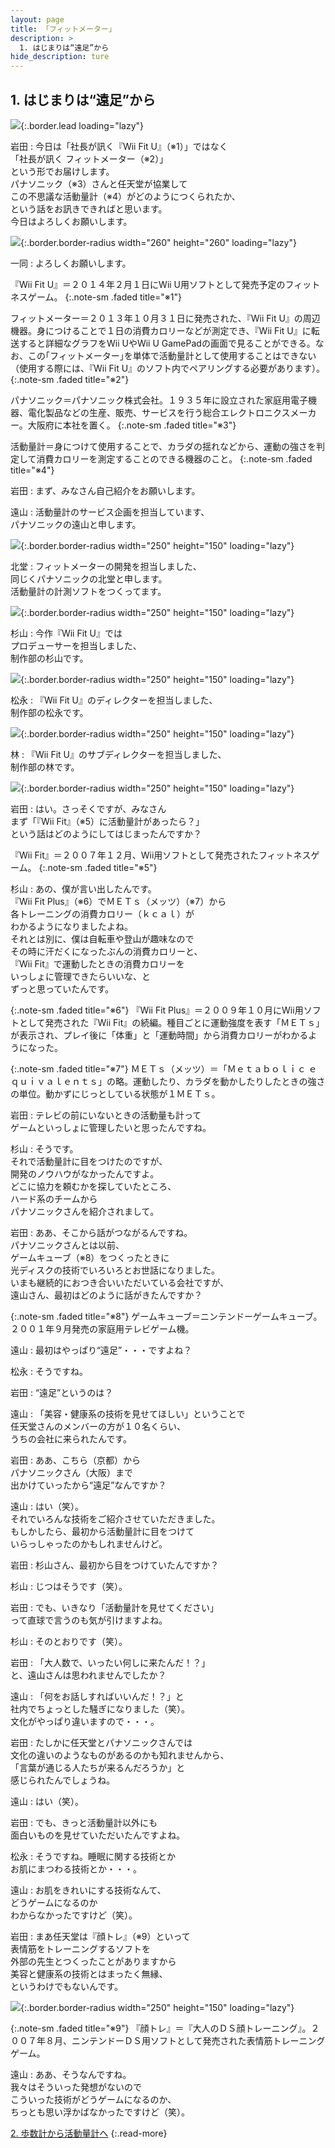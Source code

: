 ```yaml
---
layout: page
title: 「フィットメーター」
description: >
  1. はじまりは“遠足”から
hide_description: ture
---
```



## 1. はじまりは“遠足”から

![](/interviews/jp/wiiu/astj/vol1/img/mainvisual1.jpg){:.border.lead loading="lazy"}



岩田
: 今日は「社長が訊く『Wii Fit U』（※1）」ではなく<br>「社長が訊く フィットメーター（※2）」<br>という形でお届けします。<br>パナソニック（※3）さんと任天堂が協業して<br>この不思議な活動量計（※4）がどのようにつくられたか、<br>という話をお訊きできればと思います。<br>今日はよろしくお願いします。


![](/interviews/jp/wiiu/astj/vol1/img/photo1.jpg){:.border.border-radius width="260" height="260"  loading="lazy"}


一同
: よろしくお願いします。



『Wii Fit U』＝２０１４年２月１日にWii U用ソフトとして発売予定のフィットネスゲーム。
{:.note-sm .faded title="※1"}


フィットメーター＝２０１３年１０月３１日に発売された、『Wii Fit U』の周辺機器。身につけることで１日の消費カロリーなどが測定でき、『Wii Fit U』に転送すると詳細なグラフをWii UやWii U GamePadの画面で見ることができる。なお、この｢フィットメーター｣を単体で活動量計として使用することはできない（使用する際には、『Wii Fit U』のソフト内でペアリングする必要があります）。
{:.note-sm .faded title="※2"}


パナソニック＝パナソニック株式会社。１９３５年に設立された家庭用電子機器、電化製品などの生産、販売、サービスを行う総合エレクトロニクスメーカー。大阪府に本社を置く。
{:.note-sm .faded title="※3"}


活動量計＝身につけて使用することで、カラダの揺れなどから、運動の強さを判定して消費カロリーを測定することのできる機器のこと。
{:.note-sm .faded title="※4"}



岩田
: まず、みなさん自己紹介をお願いします。 

遠山
: 活動量計のサービス企画を担当しています、<br>パナソニックの遠山と申します。

![](/interviews/jp/wiiu/astj/vol1/img/photo2.jpg){:.border.border-radius width="250" height="150"  loading="lazy"}


北堂
: フィットメーターの開発を担当しました、<br>同じくパナソニックの北堂と申します。<br>活動量計の計測ソフトをつくってます。

![](/interviews/jp/wiiu/astj/vol1/img/photo3.jpg){:.border.border-radius width="250" height="150"  loading="lazy"}


杉山
: 今作『Wii Fit U』では<br>プロデューサーを担当しました、<br>制作部の杉山です。

![](/interviews/jp/wiiu/astj/vol1/img/photo4.jpg){:.border.border-radius width="250" height="150"  loading="lazy"}


松永
: 『Wii Fit U』のディレクターを担当しました、<br>制作部の松永です。

![](/interviews/jp/wiiu/astj/vol1/img/photo5.jpg){:.border.border-radius width="250" height="150"  loading="lazy"}


林
: 『Wii Fit U』のサブディレクターを担当しました、<br>制作部の林です。

![](/interviews/jp/wiiu/astj/vol1/img/photo6.jpg){:.border.border-radius width="250" height="150"  loading="lazy"}


岩田
: はい。さっそくですが、みなさん<br>まず「『Wii Fit』（※5）に活動量計があったら？」<br>という話はどのようにしてはじまったんですか？



『Wii Fit』＝２００７年１２月、Wii用ソフトとして発売されたフィットネスゲーム。
{:.note-sm .faded title="※5"}



杉山
: あの、僕が言い出したんです。<br>『Wii Fit Plus』（※6）でＭＥＴｓ（メッツ）（※7）から<br>各トレーニングの消費カロリー（ｋｃａｌ）が<br>わかるようになりましたよね。<br>それとは別に、僕は自転車や登山が趣味なので<br>その時に汗だくになったぶんの消費カロリーと、<br>『Wii Fit』で運動したときの消費カロリーを<br>いっしょに管理できたらいいな、と<br>ずっと思っていたんです。





{:.note-sm .faded title="※6"}
『Wii Fit Plus』＝２００９年１０月にWii用ソフトとして発売された『Wii Fit』の続編。種目ごとに運動強度を表す「ＭＥＴｓ」が表示され、プレイ後に「体重」と「運動時間」から消費カロリーがわかるようになった。





{:.note-sm .faded title="※7"}
ＭＥＴｓ（メッツ）＝「Ｍｅｔａｂｏｌｉｃ ｅｑｕｉｖａｌｅｎｔｓ」の略。運動したり、カラダを動かしたりしたときの強さの単位。動かずにじっとしている状態が１ＭＥＴｓ。




岩田
: テレビの前にいないときの活動量も計って<br>ゲームといっしょに管理したいと思ったんですね。

杉山
: そうです。<br>それで活動量計に目をつけたのですが、<br>開発のノウハウがなかったんですよ。<br>どこに協力を頼むかを探していたところ、<br>ハード系のチームから<br>パナソニックさんを紹介されまして。

岩田
: ああ、そこから話がつながるんですね。<br>パナソニックさんとは以前、<br>ゲームキューブ（※8）をつくったときに<br>光ディスクの技術でいろいろとお世話になりました。<br>いまも継続的におつき合いいただいている会社ですが、<br>遠山さん、最初はどのように話がきたんですか？





{:.note-sm .faded title="※8"}
ゲームキューブ＝ニンテンドーゲームキューブ。２００１年９月発売の家庭用テレビゲーム機。





遠山
: 最初はやっぱり“遠足”・・・ですよね？

松永
: そうですね。

岩田
: “遠足”というのは？

遠山
: 「美容・健康系の技術を見せてほしい」ということで<br>任天堂さんのメンバーの方が１０名くらい、<br>うちの会社に来られたんです。

岩田
: ああ、こちら（京都）から<br>パナソニックさん（大阪）まで<br>出かけていったから“遠足”なんですか？

遠山
: はい（笑）。<br>それでいろんな技術をご紹介させていただきました。<br>もしかしたら、最初から活動量計に目をつけて<br>いらっしゃったのかもしれませんけど。

岩田
: 杉山さん、最初から目をつけていたんですか？

杉山
: じつはそうです（笑）。

岩田
: でも、いきなり「活動量計を見せてください」<br>って直球で言うのも気が引けますよね。

杉山
: そのとおりです（笑）。

岩田
: 「大人数で、いったい何しに来たんだ！？」<br>と、遠山さんは思われませんでしたか？

遠山
: 「何をお話しすればいいんだ！？」と<br>社内でちょっとした騒ぎになりました（笑）。<br>文化がやっぱり違いますので・・・。

岩田
: たしかに任天堂とパナソニックさんでは<br>文化の違いのようなものがあるのかも知れませんから、<br>「言葉が通じる人たちが来るんだろうか」と<br>感じられたんでしょうね。

遠山
: はい（笑）。

岩田
: でも、きっと活動量計以外にも<br>面白いものを見せていただいたんですよね。

松永
: そうですね。睡眠に関する技術とか<br>お肌にまつわる技術とか・・・。

遠山
: お肌をきれいにする技術なんて、<br>どうゲームになるのか<br>わからなかったですけど（笑）。

岩田
: まあ任天堂は『顔トレ』（※9）といって<br>表情筋をトレーニングするソフトを<br>外部の先生とつくったことがありますから<br>美容と健康系の技術とはまったく無縁、<br>というわけでもないんです。

![](/interviews/jp/wiiu/astj/vol1/img/photo7.jpg){:.border.border-radius width="250" height="150"  loading="lazy"}







{:.note-sm .faded title="※9"}
『顔トレ』＝『大人のＤＳ顔トレーニング』。２００７年８月、ニンテンドーＤＳ用ソフトとして発売された表情筋トレーニングゲーム。





遠山
: ああ、そうなんですね。<br>我々はそういった発想がないので<br>こういった技術がどうゲームになるのか、<br>ちっとも思い浮かばなかったですけど（笑）。




[2. 歩数計から活動量計へ](2.md)
{:.read-more}